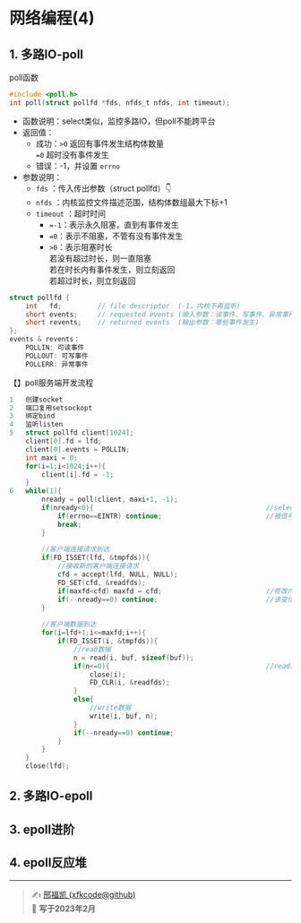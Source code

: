 # 网络编程(4)

## 1. 多路IO-poll

poll函数

```C
#include <poll.h>
int poll(struct pollfd *fds, nfds_t nfds, int timeout);
```

- 函数说明：select类似，监控多路IO，但poll不能跨平台
- 返回值：
  - 成功：`>0` 返回有事件发生结构体数量  
    			`=0` 超时没有事件发生
  - 错误：-1，并设置 `errno` 
- 参数说明：
  - `fds` ：传入传出参数（struct pollfd）:point_down: 
  - `nfds` ：内核监控文件描述范围，结构体数组最大下标+1
  - `timeout` ：超时时间
    - `=-1`：表示永久阻塞，直到有事件发生
    - `=0`：表示不阻塞，不管有没有事件发生
    - `>0`：表示阻塞时长  
                若没有超过时长，则一直阻塞  
                若在时长内有事件发生，则立刻返回  
                若超过时长，则立刻返回

```C
struct pollfd {
    int   fd;         // file descriptor  (-1，内核不再监听)
    short events;     // requested events (输入参数：读事件、写事件、异常事件)
    short revents;    // returned events  (输出参数：哪些事件发生)
};
events & revents：
    POLLIN: 可读事件
    POLLOUT: 可写事件
	POLLERR: 异常事件
```

【】poll服务端开发流程

```C
1	创建socket
2	端口复用setsockopt
3	绑定bind  
4	监听listen 
5	struct pollfd client[1024];
	client[0].fd = lfd;
	client[0].events = POLLIN;
	int maxi = 0;
	for(i=1;i<1024;i++){
        client[i].fd = -1;
    }
6	while(1){
        nready = poll(client, maxi+1, -1);
        if(nready<0){											//select异常
            if(errno==EINTR) continue;							//被信号中断
            break;
        }
        
        //客户端连接请求到达
        if(FD_ISSET(lfd, &tmpfds)){
            //接收新的客户端连接请求
            cfd = accept(lfd, NULL, NULL);
            FD_SET(cfd, &readfds);
            if(maxfd<cfd) maxfd = cfd;							//修改内核监控文件描述符的范围
            if(--nready==0) continue;							//该变化处理完若再无其他则进行下一次循环
        }
        
        //客户端数据到达
        for(i=lfd+1;i<=maxfd;i++){
            if(FD_ISSET(i, &tmpfds)){
            	//read数据
               	n = read(i, buf, sizeof(buf));
                if(n<=0){										//read异常
                    close(i);
                    FD_CLR(i, &readfds);
                }
                else{
                    //write数据
                	write(i, buf, n); 
               	}
                if(--nready==0) continue;
            }
    	}
    }
    close(lfd);
```



## 2. 多路IO-epoll



## 3. epoll进阶



## 4. epoll反应堆



---
> ✍️ [邢福凯 (xfkcode@github)](https://github.com/xfkcode)  
> 📅 **写于2023年2月** 